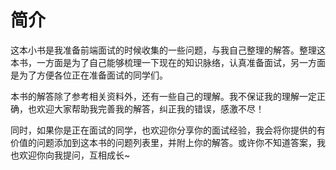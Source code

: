 # 简介

这本小书是我准备前端面试的时候收集的一些问题，与我自己整理的解答。整理这本书，一方面是为了自己能够梳理一下现在的知识脉络，认真准备面试，另一方面是为了方便各位正在准备面试的同学们。

本书的解答除了参考相关资料外，还有一些自己的理解。我不保证我的理解一定正确，也欢迎大家帮助我完善我的解答，纠正我的错误，感激不尽！

同时，如果你是正在面试的同学，也欢迎你分享你的面试经验，我会将你提供的有价值的问题添加到这本书的问题列表里，并附上你的解答。或许你不知道答案，我也欢迎你向我提问，互相成长~



